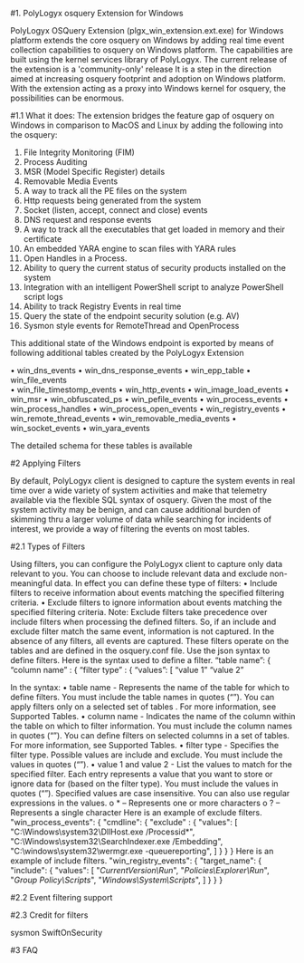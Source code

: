 #1. PolyLogyx osquery Extension for Windows

PolyLogyx OSQuery Extension (plgx_win_extension.ext.exe) for Windows platform extends the core osquery on Windows by adding real time event collection capabilities to osquery on Windows platform. The capabilities are built using the kernel services library of PolyLogyx. The current release of the extension is a 'community-only' release It is a step in the direction aimed at increasing osquery footprint and adoption on Windows platform. With the extension acting as a proxy into Windows kernel for osquery, the possibilities can be enormous.

#1.1 What it does:
The extension bridges the feature gap of osquery on Windows in comparison to MacOS and Linux by adding the following into the osquery:

1) File Integrity Monitoring (FIM)
2) Process Auditing
3) MSR (Model Specific Register) details
4) Removable Media Events
5) A way to track all the PE files on the system
6) Http requests being generated from the system
7) Socket (listen, accept, connect and close) events
8) DNS request and response events
9) A way to track all the executables that get loaded in memory and their certificate
10) An embedded YARA engine to scan files with YARA rules
11) Open Handles in a Process.
12) Ability to query the current status of security products installed on the system
13) Integration with an intelligent PowerShell script to analyze PowerShell script logs
14) Ability to track Registry Events in real time
15) Query the state of the endpoint security solution (e.g. AV)
16) Sysmon style events for RemoteThread and OpenProcess

This additional state of the Windows endpoint is exported by means of following additional tables created by the PolyLogyx Extension

•	win_dns_events
•	win_dns_response_events 
•	win_epp_table
•	win_file_events   
•	win_file_timestomp_events
•	win_http_events 
•	win_image_load_events 
•	win_msr
•	win_obfuscated_ps
•	win_pefile_events 
•	win_process_events 
•	win_process_handles
•	win_process_open_events 
•	win_registry_events 
•	win_remote_thread_events 
•	win_removable_media_events 
•	win_socket_events 
•	win_yara_events

The detailed schema for these tables is available 

#2 Applying Filters

By default, PolyLogyx client is designed to capture the system events in real time over a wide variety of system activities and make that telemetry available via the flexible SQL syntax of osquery. Given the most of the system activity may be benign, and can cause additional burden of skimming thru a larger volume of data while searching for incidents of interest, we provide a way of filtering the events on most tables.

#2.1 Types of Filters

Using filters, you can configure the PolyLogyx client to capture only data relevant to you. You can choose to include relevant data and exclude non-meaningful data. In effect you can define these type of filters:
•	Include filters to receive information about events matching the specified filtering criteria.
•	Exclude filters to ignore information about events matching the specified filtering criteria.
Note: Exclude filters take precedence over include filters when processing the defined filters. So, if an include and exclude filter match the same event, information is not captured. In the absence of any filters, all events are captured.
These filters operate on the tables and are defined in the osquery.conf file. Use the json syntax to define filters. Here is the syntax used to define a filter.
“table name”: {
“column name” : {
	“filter type” : {
		“values”: [
		“value 1”
		“value 2”

In the syntax:
•	table name - Represents the name of the table for which to define filters. You must include the table names in quotes (“”). You can apply filters only on a selected set of tables . For more information, see Supported Tables.
•	column name - Indicates the name of the column within the table on which to filter information. You must include the column names in quotes (“”). You can define filters on selected columns in a set of tables. For more information, see Supported Tables.
•	filter type - Specifies the filter type. Possible values are include and exclude. You must include the values in quotes (“”).
•	value 1 and value 2 - List the values to match for the specified filter. Each entry represents a value that you want to store or ignore data for (based on the filter type). You must include the values in quotes (“”). Specified values are case insensitive. You can also use regular expressions in the values.
o	* – Represents one or more characters
o	? – Represents a single character
Here is an example of exclude filters.
"win_process_events": {	
	"cmdline": {
		"exclude" : {
			"values": 
				[
				"C:\\Windows\\system32\\DllHost.exe /Processid*",
				"C:\\Windows\\system32\\SearchIndexer.exe /Embedding",
				"C:\\windows\\system32\\wermgr.exe -queuereporting",
				]
     }
    }
}
Here is an example of include filters.
"win_registry_events": {
			"target_name": {
				"include": {
					"values": 
					[
					"*CurrentVersion\\Run*",
					"*Policies\\Explorer\\Run*",
					"*Group Policy\\Scripts*",
					"*Windows\\System\\Scripts*",
					]
					   }
					 }
			}



#2.2 Event filtering support

#2.3 Credit for filters

sysmon
SwiftOnSecurity


#3 FAQ
